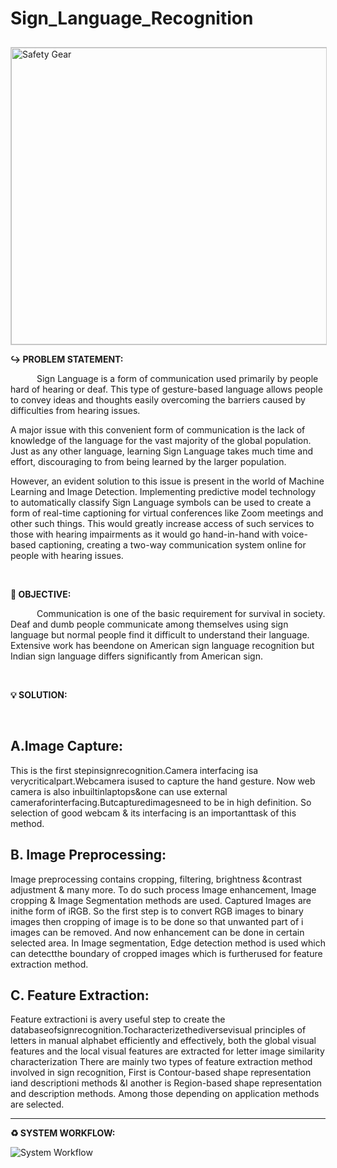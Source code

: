 # Sign_Language_Recognition

<!DOCTYPE html>
<html>
  <head>
    <img src="https://miro.medium.com/v2/resize:fit:1400/0*Iv-GIxB6KwJpZPaQ" alt="Safety Gear" width="1000" height="475" title=" Sign_Language_Recognition" align="center" style="margin-top: 10px; border: 1px solid #ccc;">
  </head>
  <body>
    <p><b>↪ PROBLEM STATEMENT:</b></p>
    <p>&emsp;&emsp;&emsp;Sign Language is a form of communication used primarily by people hard of hearing or deaf. This type of gesture-based language allows people to convey ideas and thoughts easily overcoming the barriers caused by difficulties from hearing issues.

A major issue with this convenient form of communication is the lack of knowledge of the language for the vast majority of the global population. Just as any other language, learning Sign Language takes much time and effort, discouraging to from being learned by the larger population.

However, an evident solution to this issue is present in the world of Machine Learning and Image Detection. Implementing predictive model technology to automatically classify Sign Language symbols can be used to create a form of real-time captioning for virtual conferences like Zoom meetings and other such things. This would greatly increase access of such services to those with hearing impairments as it would go hand-in-hand with voice-based captioning, creating a two-way communication system online for people with hearing issues.

</p>
    <br>
    <p><b>🎯 OBJECTIVE:</b></p>
    <p>&emsp;&emsp;&emsp;Communication is one of the basic requirement for survival in society. Deaf and dumb people communicate among themselves using sign language but normal people find it difficult to understand their language. Extensive work has beendone on American sign language recognition but Indian
sign language differs significantly from American sign.</p>
    <br>

  <div>
    <p><b>💡 SOLUTION:</b></p>
    <p>&emsp;&emsp;&emsp;<h2>A.Image Capture:</h2>
This is the first stepinsignrecognition.Camera interfacing isa verycriticalpart.Webcamera isused to capture the hand gesture. Now web camera is also inbuiltinlaptops&one can use external cameraforinterfacing.Butcapturedimagesneed to be in high definition. So selection of good webcam & its interfacing is an importanttask of this method.
<h2>B. Image Preprocessing:</h2>
Image preprocessing contains cropping, filtering, brightness &contrast adjustment & many more. To do such process Image enhancement, Image cropping & Image
Segmentation methods are used. Captured Images are inithe form of iRGB. So the first step is to convert RGB images to binary images then cropping of image is to be done so that unwanted part of i images can be removed. And now enhancement can be done in certain selected area. In Image segmentation, Edge detection method is used which can detectthe boundary of cropped images which is furtherused for feature extraction method.
      
<h2>C. Feature Extraction:</h2>
Feature extractioni is avery useful step to create the databaseofsignrecognition.Tocharacterizethediversevisual principles of letters in manual alphabet efficiently and effectively, both the global visual features and the local visual features are extracted for letter image similarity characterization There are mainly two types of feature extraction method involved in sign recognition, First is Contour-based shape representation iand descriptioni methods &I another is Region-based shape representation and description methods. Among those depending on application methods are selected.
</p>
    </div>

   
 
  <hr>
    <div>
    
   <p><b>♻️ SYSTEM WORKFLOW:</b></p>
   
![System Workflow](https://user-images.githubusercontent.com/108861190/234074536-4daa420c-8e44-4066-9141-e03402cafd9b.png)




  </body>
